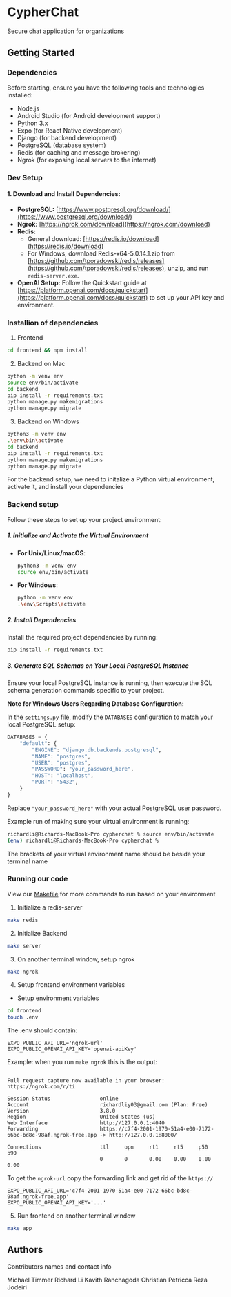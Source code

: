 # CypherChat

Secure chat application for organizations

## Getting Started

### Dependencies

Before starting, ensure you have the following tools and technologies installed:

- Node.js
- Android Studio (for Android development support)
- Python 3.x
- Expo (for React Native development)
- Django (for backend development)
- PostgreSQL (database system)
- Redis (for caching and message brokering)
- Ngrok (for exposing local servers to the internet)

### Dev Setup

#### 1. Download and Install Dependencies:

- **PostgreSQL:** [https://www.postgresql.org/download/](https://www.postgresql.org/download/)
- **Ngrok:** [https://ngrok.com/download](https://ngrok.com/download)
- **Redis:**
  - General download: [https://redis.io/download](https://redis.io/download)
  - For Windows, download Redis-x64-5.0.14.1.zip from [https://github.com/tporadowski/redis/releases](https://github.com/tporadowski/redis/releases), unzip, and run `redis-server.exe`.
- **OpenAI Setup:** Follow the Quickstart guide at [https://platform.openai.com/docs/quickstart](https://platform.openai.com/docs/quickstart) to set up your API key and environment.

### Installion of dependencies
1. Frontend
```sh
cd frontend && npm install
```
2. Backend on Mac
```sh
python -m venv env
source env/bin/activate
cd backend
pip install -r requirements.txt
python manage.py makemigrations
python manage.py migrate
```
3. Backend on Windows
```sh
python3 -m venv env
.\env\bin\activate
cd backend
pip install -r requirements.txt
python manage.py makemigrations
python manage.py migrate
```
For the backend setup, we need to initalize a Python virtual environment, activate it, and install your dependencies

### Backend setup

Follow these steps to set up your project environment:

##### 1. Initialize and Activate the Virtual Environment

- **For Unix/Linux/macOS**:

  ```bash
  python3 -m venv env
  source env/bin/activate
  ```

- **For Windows**:

  ```bash
  python -m venv env
  .\env\Scripts\activate
  ```

##### 2. Install Dependencies

Install the required project dependencies by running:

```bash
pip install -r requirements.txt
```

##### 3. Generate SQL Schemas on Your Local PostgreSQL Instance

Ensure your local PostgreSQL instance is running, then execute the SQL schema generation commands specific to your project.

**Note for Windows Users Regarding Database Configuration:**

In the `settings.py` file, modify the `DATABASES` configuration to match your local PostgreSQL setup:

```python
DATABASES = {
    "default": {
        "ENGINE": "django.db.backends.postgresql",
        "NAME": "postgres",
        "USER": "postgres",
        "PASSWORD": "your_password_here",
        "HOST": "localhost",
        "PORT": "5432",
    }
}
```

Replace `"your_password_here"` with your actual PostgreSQL user password.

Example run of making sure your virtual environment is running:
```sh
richardli@Richards-MacBook-Pro cypherchat % source env/bin/activate
(env) richardli@Richards-MacBook-Pro cypherchat % 
```
The brackets of your virtual environment name should be beside your terminal name

### Running our code
View our [Makefile](Makefile) for more commands to run based on your environment

1. Initialize a redis-server
```sh
make redis
```

2. Initialize Backend
```sh
make server
```
3. On another terminal window, setup ngrok
```sh
make ngrok
```

4. Setup frontend environment variables
- Setup environment variables
```sh
cd frontend 
touch .env
```
The .env should contain:
```
EXPO_PUBLIC_API_URL='ngrok-url'
EXPO_PUBLIC_OPENAI_API_KEY='openai-apiKey'
```
Example: when you run `make ngrok` this is the output:
```ngrok                                                                                                                          (Ctrl+C to quit)
                                                                                                                                               
Full request capture now available in your browser: https://ngrok.com/r/ti                                                                     
                                                                                                                                               
Session Status                online                                                                                                           
Account                       richardliy03@gmail.com (Plan: Free)                                                                              
Version                       3.8.0                                                                                                            
Region                        United States (us)                                                                                               
Web Interface                 http://127.0.0.1:4040                                                                                            
Forwarding                    https://c7f4-2001-1970-51a4-e00-7172-66bc-bd8c-98af.ngrok-free.app -> http://127.0.0.1:8000/                     
                                                                                                                                               
Connections                   ttl     opn     rt1     rt5     p50     p90                                                                      
                              0       0       0.00    0.00    0.00    0.00 
```
To get the `ngrok-url` copy the forwarding link and get rid of the `https://`
```
EXPO_PUBLIC_API_URL='c7f4-2001-1970-51a4-e00-7172-66bc-bd8c-98af.ngrok-free.app'
EXPO_PUBLIC_OPENAI_API_KEY='...'
```
5. Run frontend on another terminal window
```sh
make app
```

## Authors

Contributors names and contact info

Michael Timmer
Richard Li
Kavith Ranchagoda
Christian Petricca
Reza Jodeiri
